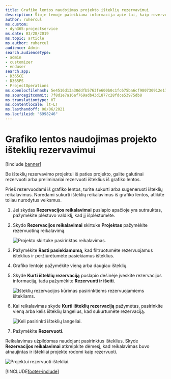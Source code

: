 ```yaml
---
title: Grafiko lentos naudojimas projekto išteklių rezervavimui
description: Šioje temoje pateikiama informacija apie tai, kaip rezervuoti išteklius.
author: ruhercul
ms.custom:
- dyn365-projectservice
ms.date: 03/28/2019
ms.topic: article
ms.author: ruhercul
audience: Admin
search.audienceType:
- admin
- customizer
- enduser
search.app:
- D365CE
- D365PS
- ProjectOperations
ms.openlocfilehash: 5e4516d13a30ddfb5763fe600b0c1fc675ba6cf980730912e1795cc3d6f4991f
ms.sourcegitcommit: 7f8d1e7a16af769adb43d1877c28fdce53975db8
ms.translationtype: HT
ms.contentlocale: lt-LT
ms.lasthandoff: 08/06/2021
ms.locfileid: "6998246"
---
```

# <a name="use-the-schedule-board-to-book-project-resources"></a>Grafiko lentos naudojimas projekto išteklių rezervavimui

[!include [banner](../includes/psa-now-project-operations.md)]

Be išteklių rezervavimo projektui iš paties projekto, galite galutinai rezervuoti arba preliminariai rezervuoti išteklius iš grafiko lentos.

Prieš rezervuodami iš grafiko lentos, turite sukurti arba sugeneruoti išteklių reikalavimus. Norėdami sukurti išteklių reikalavimus iš grafiko lentos, atlikite toliau nurodytus veiksmus.

1. Jei skydas **Rezervacijos reikalavimai** puslapio apačioje yra sutrauktas, pažymėkite plėstuvo valdiklį, kad jį išplėstumėte.
2. Skydo **Rezervacijos reikalavimai** skirtuke **Projektas** pažymėkite rezervuotiną reikalavimą.

    ![Projekto skirtuke pasirinktas reikalavimas.](media/Resource-Management-image73.png)

3. Pažymėkite **Rasti pasiekiamumą**, kad filtruotumėte rezervuojamus išteklius ir peržiūrėtumėte pasiekiamus išteklius. 
4. Grafiko lentoje pažymėkite vieną arba daugiau išteklių. 
5. Skyde **Kurti išteklių rezervaciją** puslapio dešinėje įveskite rezervacijos informaciją, tada pažymėkite **Rezervuoti ir išeiti**.

    ![Išteklių rezervacijos kūrimas pasirinktiems rezervuojamiems ištekliams.](media/Resource-Management-image74.png)

6. Kai reikalavimas skyde **Kurti išteklių rezervaciją** pažymėtas, pasirinkite vieną arba kelis išteklių langelius, kad sukurtumėte rezervaciją.

    ![Keli pasirinkti išteklių langeliai.](media/Resource-Management-image75.png)

7. Pažymėkite **Rezervuoti**.

Reikalavimas užpildomas naudojant pasirinktus išteklius. Skyde **Rezervacijos reikalavimai** atkreipkite dėmesį, kad reikalavimas buvo atnaujintas ir ištekliai projekte rodomi kaip rezervuoti.

![Projektui rezervuoti ištekliai.](media/Resource-Management-image76.png)


[!INCLUDE[footer-include](../includes/footer-banner.md)]